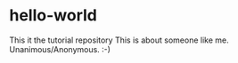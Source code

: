 # hello-world
This it the tutorial repository
This is about someone like me. Unanimous/Anonymous. :-)
